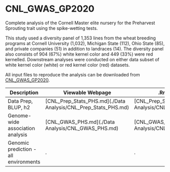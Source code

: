# CNL_GWAS_GP2020  



Complete analysis of the Cornell Master elite nursery for the Preharvest Sprouting trait using the spike-wetting tests.  

This study used a diversity panel of 1,353 lines from the wheat breeding programs at Cornell University (1,032), Michigan State (112), Ohio State (85), and private companies (51) in addition to landraces (14). The diversity panel also consists of 904 (67%) white kernel color and 449 (33%) were red kernelled. Downstream analyses were conducted on either data subset of white kernel color (white) or red kernel color (red) datasets.  

All input files to reproduce the analysis can be downloaded from [CNL_GWAS_GP2020](https://github.com/shantel-martinez/CNL_GWAS_GP2020/tree/master/Data%20Input).     

| Description          | Viewable Webpage          | .Rmd Download          |
| --------------------- | ---------------- | ------------------------- |
| Data Prep, BLUP, h2    | [CNL_Prep_Stats_PHS.md](./Data Analysis/CNL_Prep_Stats_PHS.md) | [CNL_Prep_Stats_PHS.Rmd](./Data Analysis/CNL_Prep_Stats_PHS.Rmd) |
| Genome-wide association analysis      | [CNL_GWAS_PHS.md](./Data Analysis/CNL_GWAS_PHS.md) | [CNL_GWAS_PHS.Rmd](./Data Analysis/CNL_GWAS_PHS.Rmd) |
| Genomic prediction - all environments |          .      |   .       |
